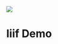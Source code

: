 [![](https://v3.juncture-digital.org/images/wb.svg)](https://v3.juncture-digital.org/wb)

# Iiif Demo

